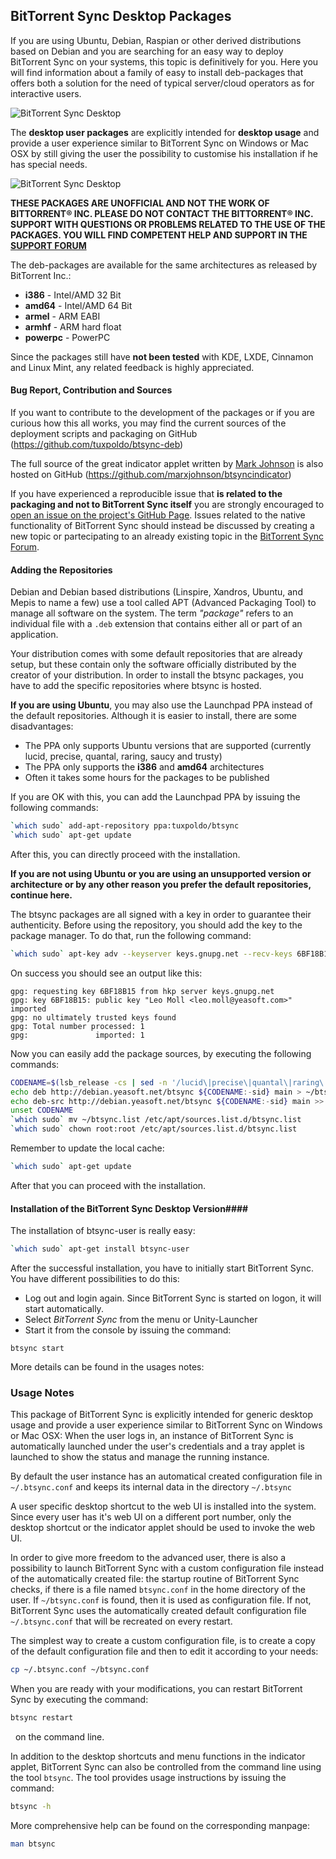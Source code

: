 BitTorrent Sync Desktop Packages
--------------------------------

If you are using Ubuntu, Debian, Raspian or other derived distributions
based on Debian and you are searching for an easy way to deploy
BitTorrent Sync on your systems, this topic is definitively for you.
Here you will find information about a family of easy to install
deb-packages that offers both a solution for the need of typical
server/cloud operators as for interactive users.

![BitTorrent Sync Desktop](http://s6.postimg.org/935hs88vl/btsync_user_1.jpg)


The __desktop user packages__ are explicitly intended for __desktop usage__ and
provide a user experience similar to BitTorrent Sync on Windows or Mac OSX by
still giving the user the possibility to customise his installation if he has
special needs.

![BitTorrent Sync Desktop](http://s6.postimg.org/7qnsqcbg1/btsync_user_3.jpg)

__THESE PACKAGES ARE UNOFFICIAL AND NOT THE WORK OF BITTORRENT® INC.
PLEASE DO NOT CONTACT THE BITTORRENT® INC. SUPPORT WITH QUESTIONS OR
PROBLEMS RELATED TO THE USE OF THE PACKAGES. YOU WILL FIND COMPETENT
HELP AND SUPPORT IN THE [SUPPORT FORUM](http://forum.bittorrent.com/topic/19560-debian-and-ubuntu-desktop-unofficial-packages-for-bittorrent-sync/)__

The deb-packages are available for the same architectures as released by
BitTorrent Inc.:

- __i386__ - Intel/AMD 32 Bit
- __amd64__ - Intel/AMD 64 Bit
- __armel__ - ARM EABI
- __armhf__ - ARM hard float
- __powerpc__ - PowerPC

Since the packages still have __not been tested__ with KDE, LXDE, Cinnamon and
Linux Mint, any related feedback is highly appreciated.

#### Bug Report, Contribution and Sources ####

If you want to contribute to the development of the packages or if you are
curious how this all works, you may find the current sources of the deployment
scripts and packaging on GitHub (https://github.com/tuxpoldo/btsync-deb)

The full source of the great indicator applet written by
[Mark Johnson](http://forum.bittorrent.com/user/33710-marxjohnson/) is also
hosted on GitHub (https://github.com/marxjohnson/btsyncindicator)

If you have experienced a reproducible issue that __is related to the
packaging and not to BitTorrent Sync itself__ you are strongly encouraged to
[open an issue on the project's GitHub Page](https://github.com/tuxpoldo/btsync-deb/issues).
Issues related to the native functionality of BitTorrent Sync should instead be
discussed by creating a new topic or partecipating to an already existing topic
in the [BitTorrent Sync Forum](http://forum.bittorrent.com/forum/56-sync-general-discussion/).

#### Adding the Repositories ####

Debian and Debian based distributions (Linspire, Xandros, Ubuntu, and Mepis to
name a few) use a tool called APT (Advanced Packaging Tool) to manage all
software on the system. The term _"package"_ refers to an individual file with
a `.deb` extension that contains either all or part of an application.

Your distribution comes with some default repositories that are already setup,
but these contain only the software officially distributed by the creator of
your distribution. In order to install the btsync packages, you have to add the
specific repositories where btsync is hosted.

__If you are using Ubuntu__, you may also use the Launchpad PPA instead of the
default repositories. Although it is easier to install, there are some
disadvantages:

- The PPA only supports Ubuntu versions that are supported (currently lucid,
precise, quantal, raring, saucy and trusty)
- The PPA only supports the __i386__ and __amd64__ architectures
- Often it takes some hours for the packages to be published

If you are OK with this, you can add the Launchpad PPA by issuing the following
commands:

```bash
`which sudo` add-apt-repository ppa:tuxpoldo/btsync
`which sudo` apt-get update
```

After this, you can directly proceed with the installation.

__If you are not using Ubuntu or you are using an unsupported version or
architecture or by any other reason you prefer the default repositories,
continue here.__

The btsync packages are all signed with a key in order to guarantee their
authenticity. Before using the repository, you should add the key to the
package manager. To do that, run the following command:

```bash
`which sudo` apt-key adv --keyserver keys.gnupg.net --recv-keys 6BF18B15
```

On success you should see an output like this:

```
gpg: requesting key 6BF18B15 from hkp server keys.gnupg.net
gpg: key 6BF18B15: public key "Leo Moll <leo.moll@yeasoft.com>" imported
gpg: no ultimately trusted keys found
gpg: Total number processed: 1
gpg:               imported: 1
```

Now you can easily add the package sources, by executing the following commands:

```bash
CODENAME=$(lsb_release -cs | sed -n '/lucid\|precise\|quantal\|raring\|saucy\|trusty\|squeeze\|wheezy\|jessie\|sid/p')
echo deb http://debian.yeasoft.net/btsync ${CODENAME:-sid} main > ~/btsync.list
echo deb-src http://debian.yeasoft.net/btsync ${CODENAME:-sid} main >> ~/btsync.list
unset CODENAME
`which sudo` mv ~/btsync.list /etc/apt/sources.list.d/btsync.list
`which sudo` chown root:root /etc/apt/sources.list.d/btsync.list
```

Remember to update the local cache:

```bash
`which sudo` apt-get update
```

After that you can proceed with the installation.

#### Installation of the BitTorrent Sync Desktop Version####

The installation of btsync-user is really easy:

```bash
`which sudo` apt-get install btsync-user
```

After the successful installation, you have to initially start BitTorrent Sync.
You have different possibilities to do this:

- Log out and login again. Since BitTorrent Sync is started on logon, it will
start automatically.
- Select _BitTorrent Sync_ from the menu or Unity-Launcher
- Start it from the console by issuing the command:

```
btsync start
```

More details can be found in the usages notes:

### Usage Notes ###

This package of BitTorrent Sync is explicitly intended for generic desktop
usage and provide a user experience similar to BitTorrent Sync on Windows or
Mac OSX: When the user logs in, an instance of BitTorrent Sync is automatically
launched under the user's credentials and a tray applet is launched to show the
status and manage the running instance.

By default the user instance has an automatical created configuration file in
`~/.btsync.conf` and keeps its internal data in the directory `~/.btsync`

A user specific desktop shortcut to the web UI is installed into the system.
Since every user has it's web UI on a different port number, only the desktop
shortcut or the indicator applet should be used to invoke the web UI.

In order to give more freedom to the advanced user, there is also a possibility
to launch BitTorrent Sync with a custom configuration file instead of the
automatically created file: the startup routine of BitTorrent Sync checks,
if there is a file named `btsync.conf` in the home directory of the user.
If `~/btsync.conf` is found, then it is used as configuration file. If not,
BitTorrent Sync uses the automatically created default configuration file
`~/.btsync.conf` that will be recreated on every restart.

The simplest way to create a custom configuration file, is to create a copy of
the default configuration file and then to edit it according to your needs:

```bash
cp ~/.btsync.conf ~/btsync.conf
```

When you are ready with your modifications, you can restart BitTorrent Sync by
executing the command:

```bash
btsync restart
```
 
on the command line.

In addition to the desktop shortcuts and menu functions in the indicator applet,
BitTorrent Sync can also be controlled from the command line using the tool
`btsync`. The tool provides usage instructions by issuing the command:

```bash
btsync -h
```

More comprehensive help can be found on the corresponding manpage:

```bash
man btsync
```
